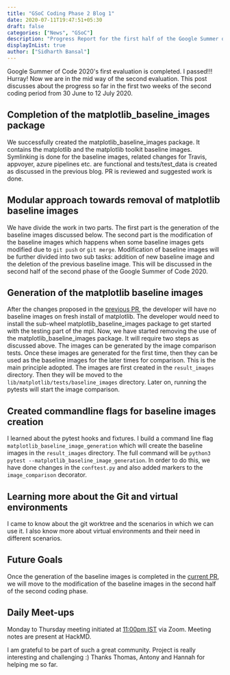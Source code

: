 ```yaml
---
title: "GSoC Coding Phase 2 Blog 1"
date: 2020-07-11T19:47:51+05:30
draft: false
categories: ["News", "GSoC"]
description: "Progress Report for the first half of the Google Summer of Code 2020 Phase 2 for the Baseline Images Problem"
displayInList: true
author: ["Sidharth Bansal"]
---
```


Google Summer of Code 2020's first evaluation is completed. I passed!!! Hurray! Now we are in the mid way of the second evaluation. This post discusses about the progress so far in the first two weeks of the second coding period from 30 June to 12 July 2020.

## Completion of the matplotlib_baseline_images package

We successfully created the matplotlib_baseline_images package. It contains the matplotlib and the matplotlib toolkit baseline images. Symlinking is done for the baseline images, related changes for Travis, appvoyer, azure pipelines etc. are functional and tests/test_data is created as discussed in the previous blog. PR is reviewed and suggested work is done.

## Modular approach towards removal of matplotlib baseline images

We have divide the work in two parts. The first part is the generation of the baseline images discussed below. The second part is the modification of the baseline images which happens when some baseline images gets modified due to `git push` or `git merge`. Modification of baseline images will be further divided into two sub tasks: addition of new baseline image and the deletion of the previous baseline image.  This will be discussed in the second half of the second phase of the Google Summer of Code 2020.

## Generation of the matplotlib baseline images

After the changes proposed in the [previous PR](https://github.com/matplotlib/matplotlib/pull/17557), the developer will have no baseline images on fresh install of matplotlib. The developer would need to install the sub-wheel matplotlib_baseline_images package to get started with the testing part of the mpl. Now, we have started removing the use of the matplotlib_baseline_images package. It will require two steps as discussed above.
The images can be generated by the image comparison tests. Once these images are generated for the first time, then they can be used as the baseline images for the later times for comparison. This is the main principle adopted. The images are first created in the `result_images` directory. Then they will be moved to the `lib/matplotlib/tests/baseline_images` directory. Later on, running the pytests will start the image comparison.

## Created commandline flags for baseline images creation

I learned about the pytest hooks and fixtures. I build a command line flag `matplotlib_baseline_image_generation` which will create the baseline images in the `result_images` directory. The full command will be `python3 pytest --matplotlib_baseline_image_generation`. In order to do this, we have done changes in the `conftest.py` and also added markers to the `image_comparison` decorator.

## Learning more about the Git and virtual environments 

I came to know about the git worktree and the scenarios in which we can use it. I also know more about virtual environments and their need in different scenarios.

## Future Goals

Once the generation of the  baseline images is completed in the [current PR](https://github.com/matplotlib/matplotlib/pull/17793), we will move to the modification of the baseline images in the second half of the second coding phase.

## Daily Meet-ups

Monday to Thursday meeting initiated at [11:00pm IST](https://everytimezone.com/) via Zoom. Meeting notes are present at HackMD.

I am grateful to be part of such a great community. Project is really interesting and challenging :) Thanks Thomas, Antony and Hannah for helping me so far.  
  
